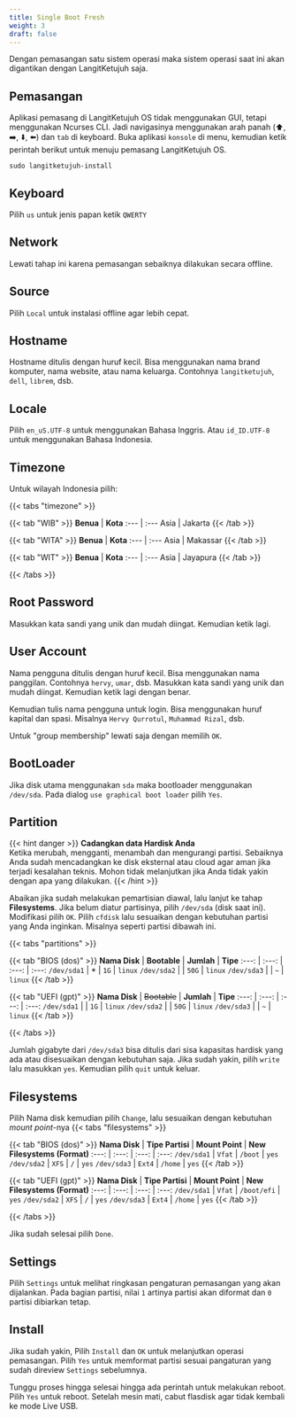 ```yaml
---
title: Single Boot Fresh
weight: 3
draft: false
---
```


Dengan pemasangan satu sistem operasi maka sistem operasi saat ini akan digantikan dengan LangitKetujuh saja.

## Pemasangan

Aplikasi pemasang di LangitKetujuh OS tidak menggunakan GUI, tetapi menggunakan Ncurses CLI. Jadi navigasinya menggunakan arah panah (⬆️, ➡️, ⬇️, ⬅️) dan `tab` di keyboard.
Buka aplikasi `konsole` di menu, kemudian ketik perintah berikut untuk menuju pemasang LangitKetujuh OS.

```shell
sudo langitketujuh-install
```

## Keyboard

Pilih `us` untuk jenis papan ketik `QWERTY`

## Network

Lewati tahap ini karena pemasangan sebaiknya dilakukan secara offline.

## Source

Pilih `Local` untuk instalasi offline agar lebih cepat.

## Hostname

Hostname ditulis dengan huruf kecil. Bisa menggunakan nama brand komputer, nama website, atau nama keluarga. Contohnya `langitketujuh`, `dell`, `librem`, dsb.

## Locale

Pilih `en_uS.UTF-8` untuk menggunakan Bahasa Inggris. Atau `id_ID.UTF-8` untuk menggunakan Bahasa Indonesia.

## Timezone

Untuk wilayah Indonesia pilih:

{{< tabs "timezone" >}}

{{< tab "WIB" >}}
**Benua** | **Kota**
:--- | :---
Asia | Jakarta
{{< /tab >}}

{{< tab "WITA" >}}
**Benua** | **Kota**
:--- | :---
Asia | Makassar
{{< /tab >}}

{{< tab "WIT" >}}
**Benua** | **Kota**
:--- | :---
Asia | Jayapura
{{< /tab >}}

{{< /tabs >}}

## Root Password

Masukkan kata sandi yang unik dan mudah diingat. Kemudian ketik lagi.

## User Account

Nama pengguna ditulis dengan huruf kecil. Bisa menggunakan nama panggilan. Contohnya `hervy`, `umar`, dsb.
Masukkan kata sandi yang unik dan mudah diingat. Kemudian ketik lagi dengan benar.

Kemudian tulis nama pengguna untuk login. Bisa menggunakan huruf kapital dan spasi. Misalnya `Hervy Qurrotul`, `Muhammad Rizal`, dsb.

Untuk "group membership" lewati saja dengan memilih `OK`.

## BootLoader

Jika disk utama menggunakan `sda` maka bootloader menggunakan `/dev/sda`. Pada dialog `use graphical boot loader` pilih `Yes`.

## Partition

{{< hint danger >}}
**Cadangkan data Hardisk Anda**\
Ketika merubah, mengganti, menambah dan mengurangi partisi. Sebaiknya Anda sudah mencadangkan ke disk eksternal atau cloud agar aman jika terjadi kesalahan teknis. Mohon tidak melanjutkan jika Anda tidak yakin dengan apa yang dilakukan.
{{< /hint >}}

Abaikan jika sudah melakukan pemartisian diawal, lalu lanjut ke tahap **Filesystems**. Jika belum diatur partisinya, pilih `/dev/sda` (disk saat ini). Modifikasi pilih `OK`. Pilih `cfdisk` lalu sesuaikan dengan kebutuhan partisi yang Anda inginkan. Misalnya seperti partisi dibawah ini.

{{< tabs "partitions" >}}

{{< tab "BIOS (dos)" >}}
**Nama Disk** | **Bootable** | **Jumlah** | **Tipe**
:---: | :---: | :---: | :---: 
`/dev/sda1` | * | `1G` | `linux`
`/dev/sda2` |   | `50G` |  `linux`
`/dev/sda3` |   | `~` |  `linux`
{{< /tab >}}

{{< tab "UEFI (gpt)" >}}
**Nama Disk** | ~~Bootable~~ | **Jumlah** | **Tipe**
:---: | :---: | :---: | :---: 
`/dev/sda1` |   | `1G` | `linux`
`/dev/sda2` |   | `50G` |  `linux`
`/dev/sda3` |   | `~` |  `linux`
{{< /tab >}}

{{< /tabs >}}

Jumlah gigabyte dari `/dev/sda3` bisa ditulis dari sisa kapasitas hardisk yang ada atau disesuaikan dengan kebutuhan saja. Jika sudah yakin, pilih `write` lalu masukkan `yes`. Kemudian pilih `quit` untuk keluar.

## Filesystems

Pilih Nama disk kemudian pilih `Change`, lalu sesuaikan dengan kebutuhan _mount point_-nya
{{< tabs "filesystems" >}}

{{< tab "BIOS (dos)" >}}
**Nama Disk** | **Tipe Partisi** | **Mount Point** | **New Filesystems (Format)**
:---: | :---: | :---: | :---:
`/dev/sda1` | `Vfat` | `/boot` | `yes`
`/dev/sda2` | `XFS` | `/` | `yes`
`/dev/sda3` | `Ext4` | `/home` | `yes`
{{< /tab >}}

{{< tab "UEFI (gpt)" >}}
**Nama Disk** | **Tipe Partisi** | **Mount Point** | **New Filesystems (Format)**
:---: | :---: | :---: | :---:
`/dev/sda1` | `Vfat` | `/boot/efi` | `yes`
`/dev/sda2` | `XFS` | `/` | `yes`
`/dev/sda3` | `Ext4` | `/home` | `yes`
{{< /tab >}}

{{< /tabs >}}

Jika sudah selesai pilih `Done`.

## Settings

Pilih `Settings` untuk melihat ringkasan pengaturan pemasangan yang akan dijalankan. Pada bagian partisi, nilai `1` artinya partisi akan diformat dan `0` partisi dibiarkan tetap.

## Install

Jika sudah yakin, Pilih `Install` dan `OK` untuk melanjutkan operasi pemasangan. Pilih `Yes` untuk memformat partisi sesuai pangaturan yang sudah direview `Settings` sebelumnya.

Tunggu proses hingga selesai hingga ada perintah untuk melakukan reboot. Pilih `Yes` untuk reboot. Setelah mesin mati, cabut flasdisk agar tidak kembali ke mode Live USB.
